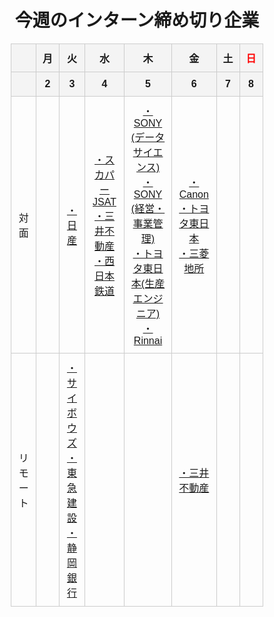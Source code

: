 <!DOCTYPE html>
<html lang="ja">
<head>
    <meta charset="UTF-8">
    <meta name="viewport" content="width=device-width, initial-scale=1.0">
    <title>今週のインターン締め切り企業</title>
    <style>
        body {
            font-family: Arial, sans-serif;
            text-align: center;
        }
        table {
            margin: 0 auto;
            border-collapse: collapse;
            width: 80%;
        }
        th, td {
            border: 1px solid #ccc;
            padding: 10px;
            text-align: center;
        }
        th {
            background-color: #f4f4f4;
        }
        .sunday {
            color: red;
        }
        .saturday {
            color: blue;
        }
    </style>
</head>
<body>
    <h1>今週のインターン締め切り企業</h1>
    <table>
        <thead>
            <tr>
                <th></th>
                <th>月</th>
                <th>火</th>
                <th>水</th>
                <th>木</th>
                <th>金</th>
                <th>土</th>
                <th class="sunday">日</th>
            </tr>
            <tr>
                <th></th>
                <th>2</th>
                <th>3</th>
                <th>4</th>
                <th>5</th>
                <th>6</th>
                <th>7</th>
                <th>8</th>
        </thead>
        <tbody>
            <tr>
                <td>対面</td>
                <td></td>
                <td>
                    <a href="https://internshipguide.jp/interns/internDetail/15873" title="日産のインターンシップ">・日産</a>
                </td>
                <td>
                    <a href="https://internshipguide.jp/interns/internDetail/15984" title="スカパーJSATのインターンシップ">・スカパーJSAT</a>
                    <br>
                    <a href="https://internshipguide.jp/interns/internDetail/16009" title="三井不動産のインターンシップ">・三井不動産</a>
                    <br>
                    <a href="https://internshipguide.jp/interns/internDetail/16156" title="西日本鉄道のインターンシップ">・西日本鉄道</a>
                </td>
                <td>
                    <a href="https://internshipguide.jp/interns/internDetail/15920" title="SONY データサイエンスインターン">・SONY (データサイエンス)</a>
                    <br>
                    <a href="https://internshipguide.jp/interns/internDetail/15921" title="SONY 経営・事業管理インターン">・SONY (経営・事業管理)</a>
                    <br>
                    <a href="https://internshipguide.jp/interns/internDetail/15993">・トヨタ東日本(生産エンジニア)</a>
                    <br>
                    <a href="https://internshipguide.jp/interns/internDetail/15919">・Rinnai</a>
                </td>
                <td>
                    <a href="https://internshipguide.jp/interns/internDetail/16125">・Canon</a>
                    <br>
                    <a href="https://internshipguide.jp/interns/internDetail/16191">・トヨタ東日本</a>
                    <br>
                    <a href="https://internshipguide.jp/interns/internDetail/15601">・三菱地所</a>
                </td>
                <td></td>
                <td class="sunday"></td>
            </tr>
            <tr>
                <td>リモート</td>
                <td></td>
                <td>
                    <a href="https://internshipguide.jp/interns/internDetail/16086" title="サイボウズのインターンシップ">・サイボウズ</a>
                    <br>
                    <a href="https://internshipguide.jp/interns/internDetail/15990" title="東急建設のインターンシップ">・東急建設</a>
                    <br>
                    <a href="https://internshipguide.jp/interns/internDetail/16087" title="静岡銀行のインターンシップ">・静岡銀行</a>
                </td>
                <td></td>
                <td></td>
                <td>
                    <a href="https://internshipguide.jp/interns/internDetail/16005">・三井不動産</a>
                </td>
                <td></td>
                <td class="sunday"></td>
            </tr>
        </tbody>
    </table>
</body>
</html>
